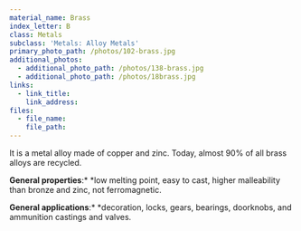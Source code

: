 ```yaml
---
material_name: Brass
index_letter: B
class: Metals
subclass: 'Metals: Alloy Metals'
primary_photo_path: /photos/102-brass.jpg
additional_photos:
  - additional_photo_path: /photos/138-brass.jpg
  - additional_photo_path: /photos/18brass.jpg
links:
  - link_title:
    link_address:
files:
  - file_name:
    file_path:
---
```



It is a metal alloy made of copper and zinc. Today, almost 90% of all brass alloys are recycled.

**General properties**:*&nbsp;*low melting point, easy to cast, higher malleability than bronze and zinc, not ferromagnetic.

**General applications**:*&nbsp;*decoration, locks, gears, bearings, doorknobs, and ammunition castings and valves.
